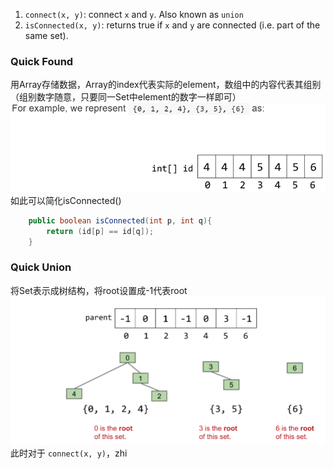 1.  `connect(x, y)`: connect `x` and `y`. Also known as `union`
2.  `isConnected(x, y)`: returns true if `x` and `y` are connected (i.e. part of the same set).

### Quick Found
用Array存储数据，Array的index代表实际的element，数组中的内容代表其组别（组别数字随意，只要同一Set中element的数字一样即可）
![输入图片说明](/imgs/2025-02-24/OE9VvDOnSJrBEqeG.png)
如此可以简化isConnected()
```java
    public boolean isConnected(int p, int q){
        return (id[p] == id[q]);
    }
```
### Quick Union
将Set表示成树结构，将root设置成-1代表root![输入图片说明](/imgs/2025-02-24/TEbbunE7O9vj7SWo.png)
此时对于 `connect(x, y)`，zhi
<!--stackedit_data:
eyJoaXN0b3J5IjpbLTExNDM5MjYzMzBdfQ==
-->